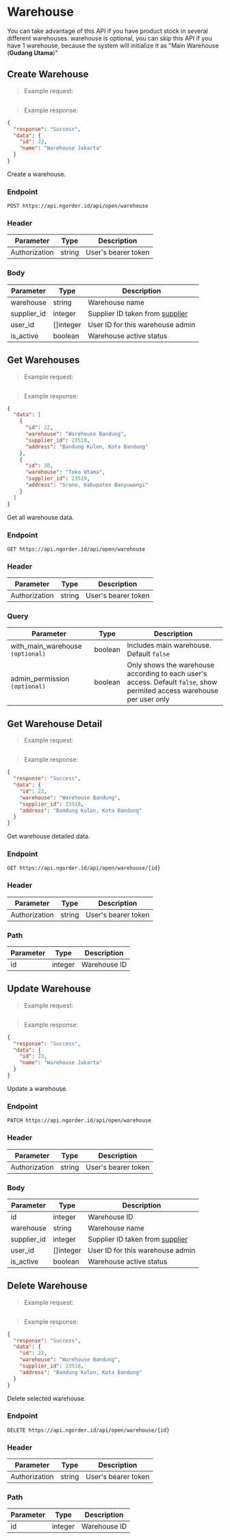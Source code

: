# Warehouse
You can take advantage of this API if you have product stock in several different warehouses. warehouse is optional, you can skip this API if you have 1 warehouse, because the system will initialize it as "Main Warehouse (**Gudang Utama**)"
## Create Warehouse
> Example request:

```json

```
> Example response:

```json
{
  "response": "Success",
  "data": {
    "id": 23,
    "name": "Warehouse Jakarta"
  }
}
```
Create a warehouse.

### Endpoint
`POST https://api.ngorder.id/api/open/warehouse`

### Header
Parameter | Type | Description
--------- | ---- | -----------
Authorization | string | User's bearer token

### Body
Parameter | Type | Description
--------- | ---- | -----------
warehouse | string | Warehouse name
supplier_id | integer | Supplier ID taken from [supplier](#supplier)
user_id | []integer | User ID for this warehouse admin
is_active | boolean | Warehouse active status

## Get Warehouses
> Example request:

```json

```
> Example response:

```json
{
  "data": [
    {
      "id": 22,
      "warehouse": "Warehouse Bandung",
      "supplier_id": 23518,
      "address": "Bandung Kulon, Kota Bandung"
    },
    {
      "id": 30,
      "warehouse": "Toko Utama",
      "supplier_id": 23519,
      "address": "Srono, Kabupaten Banyuwangi"
    }
  ]
}
```
Get all warehouse data.

### Endpoint
`GET https://api.ngorder.id/api/open/warehouse`

### Header
Parameter | Type | Description
--------- | ---- | -----------
Authorization | string | User's bearer token

### Query
Parameter | Type | Description
--------- | ---- | -----------
with_main_warehouse `(optional)` | boolean | Includes main warehouse. Default `false`
admin_permission `(optional)` | boolean | Only shows the warehouse according to each user's access. Default `false`, show permited access warehouse per user only

## Get Warehouse Detail
> Example request:

```json

```
> Example response:

```json
{
  "response": "Success",
  "data": {
    "id": 22,
    "warehouse": "Warehouse Bandung",
    "supplier_id": 23518,
    "address": "Bandung Kulon, Kota Bandung"
  }
}
```
Get warehouse detailed data.

### Endpoint
`GET https://api.ngorder.id/api/open/warehouse/{id}`

### Header
Parameter | Type | Description
--------- | ---- | -----------
Authorization | string | User's bearer token

### Path
Parameter | Type | Description
--------- | ---- | -----------
id | integer | Warehouse ID

## Update Warehouse
> Example request:

```json

```
> Example response:

```json
{
  "response": "Success",
  "data": {
    "id": 23,
    "name": "Warehouse Jakarta"
  }
}
```
Update a warehouse.

### Endpoint
`PATCH https://api.ngorder.id/api/open/warehouse`

### Header
Parameter | Type | Description
--------- | ---- | -----------
Authorization | string | User's bearer token

### Body
Parameter | Type | Description
--------- | ---- | -----------
id | integer | Warehouse ID
warehouse | string | Warehouse name
supplier_id | integer | Supplier ID taken from [supplier](#supplier)
user_id | []integer | User ID for this warehouse admin
is_active | boolean | Warehouse active status

## Delete Warehouse
> Example request:

```json

```
> Example response:

```json
{
  "response": "Success",
  "data": {
    "id": 22,
    "warehouse": "Warehouse Bandung",
    "supplier_id": 23518,
    "address": "Bandung Kulon, Kota Bandung"
  }
}
```
Delete selected warehouse.

### Endpoint
`DELETE https://api.ngorder.id/api/open/warehouse/{id}`

### Header
Parameter | Type | Description
--------- | ---- | -----------
Authorization | string | User's bearer token

### Path
Parameter | Type | Description
--------- | ---- | -----------
id | integer | Warehouse ID